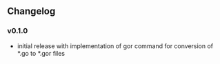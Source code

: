## Changelog

### v0.1.0

- initial release with implementation of gor command for conversion of *.go to *.gor files
